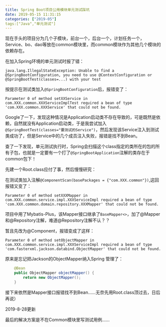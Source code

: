```yaml
---
title: Spring Boot项目公用模块单元测试踩坑
date: 2019-05-15 11:31:15
categories: ["2019-05"]
tags:["Java","单元测试"]
---
```

现在手头的项目分为几个子模块，前台一个，后台一个，计划任务一个，Service、bo、dao等放在common模块里，而common模块作为其他几个模块的依赖存在。

在加入Spring环境的单元测试时报了错：
```
java.lang.IllegalStateException: Unable to find a @SpringBootConfiguration, you need to use @ContextConfiguration or @SpringBootTest(classes=...) with your test
```

按提示在测试类加入`@SpringBootConfiguration`后，报错变了：
```
Parameter 0 of method setXXService in com.XXX.common.XXXServiceImplTest required a bean of type 'com.XXX.common.XXXService' that could not be found.
```

Google了一下，发现这种情况是Application启动类不存在导致的，可是既然是依赖，自然就没有Application启动类，于是我尝试加入`@SpringBootTest(classes="要测试的Service")`，然后发现该Service注入到测试类成功了，但是Service中的几个成员注入失败，报错是找不到Bean。

查了一下发现，单元测试执行时，Spring会扫描这个class指定的类所在的包的所有子包，也就是一定要有一个打了`@SpringBootApplication`注解的类存在于common包下！

先建一个Root.class应付了事，然后慢慢研究：

在测试类加入注解`@ComponentScan(basePackages = {"com.XXX.common"})`,这回报错又变了：

```
Parameter 0 of method setXXXMapper in com.XXX.common.service.impl.XXXServiceImpl required a bean of type 'com.XXX.common.domain.repository.XXXMapper' that could not be found.
```

项目中用了Mybatis-Plus，该Mapper接口继承了`BaseMapper<>`，加了@Mapper和@Repository注解，难道@Repository注解不认？？

暂且先改为@Component，报错变成了这样：

```
Parameter 0 of method setObjectMapper in com.XXX.common.service.impl.XXXServiceImpl required a bean of type 'com.fasterxml.jackson.databind.ObjectMapper' that could not be found.

```
原来是忘记把Jackson的ObjectMapper纳入Spring 管理了：

```java
    @Bean
    public ObjectMapper objectMapper() {
        return new ObjectMapper();
    }
```

接下来依然是Mapper接口报错找不到Bean……无奈先用Root.class顶过去，日后再说）

2019-8-28更新

最后的解决方案是不在Common模块里写测试用例……